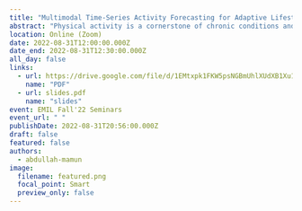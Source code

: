 ```yaml
---
title: "Multimodal Time-Series Activity Forecasting for Adaptive Lifestyle Intervention Design"
abstract: "Physical activity is a cornerstone of chronic conditions and one of the most critical factors in reducing the risks of cardiovascular diseases, the leading cause of death in the United States. App-based lifestyle interventions have been utilized to promote physical activity in people with or at risk for chronic conditions. However, these mHealth tools have remained largely static and do not adapt to the changing behavior of the user. In a step toward designing adaptive interventions, we propose BeWell24Plus, a framework for monitoring activity and user engagement and developing computational models for outcome prediction and intervention design. In particular, we focus on devising algorithms that combine data about physical activity and engagement with the app to predict future physical activity performance. Knowing in advance how active a person is going to be in the next day can help with designing adaptive interventions that help individuals achieve their physical activity goals. Our technique combines the recent history of a person’s physical activity with app engagement metrics such as when, how often, and for how long the app was used to forecast the near future’s activity. We formulate the problem of multimodal activity forecasting and propose an LSTM-based realization of our proposed model architecture, which estimates physical activity outcomes in advance by examining the history of app usage and physical activity of the user. We demonstrate the effectiveness of our forecasting approach using data collected with 58 prediabetic people in a 9-month user study. We show that our multimodal forecasting approach outperforms single-modality forecasting by 2.2% to 11.1% in mean-absolute-error."
location: Online (Zoom)
date: 2022-08-31T12:00:00.000Z
date_end: 2022-08-31T12:30:00.000Z
all_day: false
links:
  - url: https://drive.google.com/file/d/1EMtxpk1FKW5psNGBmUhlXUdXB1Xu1ppG/view?usp=sharing
    name: "PDF"
  - url: slides.pdf
    name: "slides"
event: EMIL Fall'22 Seminars
event_url: " "
publishDate: 2022-08-31T20:56:00.000Z
draft: false
featured: false
authors:
  - abdullah-mamun
image:
  filename: featured.png
  focal_point: Smart
  preview_only: false
---
```

